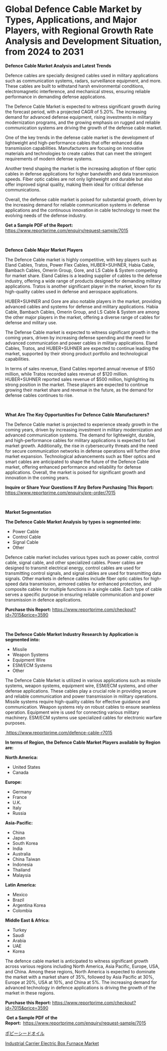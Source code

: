 <p><h1>Global Defence Cable Market by Types, Applications, and Major Players, with Regional Growth Rate Analysis and Development Situation, from 2024 to 2031</h1></p><p><strong>Defence Cable Market Analysis and Latest Trends</strong></p>
<p><p>Defence cables are specially designed cables used in military applications such as communication systems, radars, surveillance equipment, and more. These cables are built to withstand harsh environmental conditions, electromagnetic interference, and mechanical stress, ensuring reliable performance in demanding defense applications.</p><p>The Defence Cable Market is expected to witness significant growth during the forecast period, with a projected CAGR of 5.20%. The increasing demand for advanced defense equipment, rising investments in military modernization programs, and the growing emphasis on rugged and reliable communication systems are driving the growth of the defense cable market.</p><p>One of the key trends in the defense cable market is the development of lightweight and high-performance cables that offer enhanced data transmission capabilities. Manufacturers are focusing on innovative materials and technologies to create cables that can meet the stringent requirements of modern defense systems.</p><p>Another trend shaping the market is the increasing adoption of fiber optic cables in defense applications for higher bandwidth and data transmission speeds. Fiber optic cables are not only lightweight and durable but also offer improved signal quality, making them ideal for critical defense communications.</p><p>Overall, the defense cable market is poised for substantial growth, driven by the increasing demand for reliable communication systems in defense applications and the continuous innovation in cable technology to meet the evolving needs of the defense industry.</p></p>
<p><strong>Get a Sample PDF of the Report:&nbsp;</strong> <a href="https://www.reportprime.com/enquiry/request-sample/7015">https://www.reportprime.com/enquiry/request-sample/7015</a></p>
<p>&nbsp;</p>
<p><strong>Defence Cable Major Market Players</strong></p>
<p><p>The Defence Cable market is highly competitive, with key players such as Eland Cables, Tratos, Power Flex Cables, HUBER+SUHNER, Habia Cable, Bambach Cables, Omerin Group, Gore, and LS Cable & System competing for market share. Eland Cables is a leading supplier of cables to the defense industry, offering a wide range of products designed for demanding military applications. Tratos is another significant player in the market, known for its high-quality cables used in defense and aerospace applications.</p><p>HUBER+SUHNER and Gore are also notable players in the market, providing advanced cables and systems for defense and military applications. Habia Cable, Bambach Cables, Omerin Group, and LS Cable & System are among the other major players in the market, offering a diverse range of cables for defense and military use.</p><p>The Defense Cable market is expected to witness significant growth in the coming years, driven by increasing defense spending and the need for advanced communication and power cables in military applications. Eland Cables, Tratos, and HUBER+SUHNER are expected to continue leading the market, supported by their strong product portfolio and technological capabilities.</p><p>In terms of sales revenue, Eland Cables reported annual revenue of $150 million, while Tratos recorded sales revenue of $120 million. HUBER+SUHNER reported sales revenue of $500 million, highlighting its strong position in the market. These players are expected to continue growing their market share and revenue in the future, as the demand for defense cables continues to rise.</p></p>
<p>&nbsp;</p>
<p><strong>What Are The Key Opportunities For Defence Cable Manufacturers?</strong></p>
<p><p>The Defence Cable market is projected to experience steady growth in the coming years, driven by increasing investment in military modernization and advanced communication systems. The demand for lightweight, durable, and high-performance cables for military applications is expected to fuel market growth. Additionally, the rise in cybersecurity threats and the need for secure communication networks in defense operations will further drive market expansion. Technological advancements such as fiber optics and smart cables are anticipated to shape the future of the Defence Cable market, offering enhanced performance and reliability for defense applications. Overall, the market is poised for significant growth and innovation in the coming years.</p></p>
<p><strong>Inquire or Share Your Questions If Any Before Purchasing This Report:</strong> <a href="https://www.reportprime.com/enquiry/pre-order/7015">https://www.reportprime.com/enquiry/pre-order/7015</a></p>
<p>&nbsp;</p>
<p><strong>Market Segmentation</strong></p>
<p><strong>The Defence Cable Market Analysis by types is segmented into:</strong></p>
<p><ul><li>Power Cable</li><li>Control Cable</li><li>Signal Cable</li><li>Other</li></ul></p>
<p><p>Defence cable market includes various types such as power cable, control cable, signal cable, and other specialized cables. Power cables are designed to transmit electrical energy, control cables are used for transmitting control signals, and signal cables are used for transmitting data signals. Other markets in defence cables include fiber optic cables for high-speed data transmission, armored cables for enhanced protection, and composite cables for multiple functions in a single cable. Each type of cable serves a specific purpose in ensuring reliable communication and power transmission in defence applications.</p></p>
<p><strong>Purchase this Report:&nbsp;</strong><a href="https://www.reportprime.com/checkout?id=7015&price=3590">https://www.reportprime.com/checkout?id=7015&price=3590</a></p>
<p>&nbsp;</p>
<p><strong>The Defence Cable Market Industry Research by Application is segmented into:</strong></p>
<p><ul><li>Missile</li><li>Weapon Systems</li><li>Equipment Wire</li><li>ESM/ECM Systems</li><li>Other</li></ul></p>
<p><p>The Defence Cable Market is utilized in various applications such as missile systems, weapon systems, equipment wire, ESM/ECM systems, and other defense applications. These cables play a crucial role in providing secure and reliable communication and power transmission in military operations. Missile systems require high-quality cables for effective guidance and communication. Weapon systems rely on robust cables to ensure seamless operation. Equipment wire is used for connecting various military machinery. ESM/ECM systems use specialized cables for electronic warfare purposes.</p></p>
<p><a href="https://www.reportprime.com/defence-cable-r7015">&nbsp;https://www.reportprime.com/defence-cable-r7015</a></p>
<p><strong>In terms of Region, the Defence Cable Market Players available by Region are:</strong></p>
<p>
    <p> <strong> North America: </strong>
        <ul>
            <li>United States</li>
            <li>Canada</li>
        </ul>
        </p> 
    <p> <strong> Europe: </strong>
        <ul>
            <li>Germany</li>
            <li>France</li>
            <li>U.K.</li>
            <li>Italy</li>
            <li>Russia</li>
        </ul>
        </p> 
    <p> <strong> Asia-Pacific: </strong>
        <ul>
            <li>China</li>
            <li>Japan</li>
            <li>South Korea</li>
            <li>India</li>
            <li>Australia</li>
            <li>China Taiwan</li>
            <li>Indonesia</li>
            <li>Thailand</li>
            <li>Malaysia</li>
        </ul>
        </p> 
    <p> <strong> Latin America: </strong>
        <ul>
            <li>Mexico</li>
            <li>Brazil</li>
            <li>Argentina Korea</li>
            <li>Colombia</li>
        </ul>
        </p> 
    <p> <strong> Middle East & Africa: </strong>
        <ul>
            <li>Turkey</li>
            <li>Saudi</li>
            <li>Arabia</li>
            <li>UAE</li>
            <li>Korea</li>
        </ul>
    </p>
    </p>
<p><p>The defence cable market is anticipated to witness significant growth across various regions including North America, Asia Pacific, Europe, USA, and China. Among these regions, North America is expected to dominate the market with a market share of 35%, followed by Asia Pacific at 30%, Europe at 20%, USA at 10%, and China at 5%. The increasing demand for advanced technology in defence applications is driving the growth of the market in these regions.</p></p>
<p><strong>Purchase this Report: </strong><a href="https://www.reportprime.com/checkout?id=7015&price=3590">https://www.reportprime.com/checkout?id=7015&price=3590</a></p>
<p>&nbsp;<strong>Get a Sample PDF of the Report:&nbsp;&nbsp;</strong><a href="https://www.reportprime.com/enquiry/request-sample/7015">https://www.reportprime.com/enquiry/request-sample/7015</a></p>
<p><strong></strong></p>
<p><p><a href="https://github.com/SkylarDaniel70/Market-Research-Report-List-1/blob/main/597236075837.md">ポピーシードオイル</a></p><p><a href="https://view.publitas.com/reportprime-1/industrial-carrier-electric-box-furnace-market-comprehensive-assessment-by-type-application-and-geography/">Industrial Carrier Electric Box Furnace Market</a></p></p>